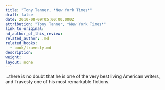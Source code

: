 ```yaml
---
title: "Tony Tanner, *New York Times*"
draft: false
date: 2010-08-09T05:00:00.000Z
attribution: "Tony Tanner, *New York Times*"
link_to_original:
nd_author_of_this_review:
related_author: .md
related_books:
  - book/travesty.md
description:
weight:
layout: none
---
```

...there is no doubt that he is one of the very best living American writers, and Travesty one of his most remarkable fictions.

